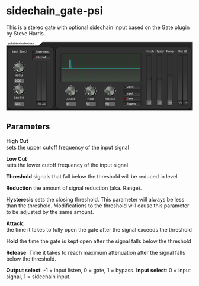 sidechain_gate-psi
==================

This is a stereo gate with optional sidechain input based on the Gate plugin by 
Steve Harris. 

![Image](./screenshot.png?raw=true)

Parameters
----------

**High Cut**    
sets the upper cutoff frequency of the input signal

**Low Cut**     
sets the lower cutoff frequency of the input signal

**Threshold**
signals that fall below the threshold will be reduced in level

**Reduction**
the amount of signal reduction (aka. Range).

**Hysteresis**
sets the closing threshold. This parameter will always be less 
than the threshold. Modifications to the threshold will cause 
this parameter to be adjusted by the same amount.

**Attack**:      
the time it takes to fully open the gate after the signal exceeds the 
threshold

**Hold**
the time the gate is kept open after the signal falls below the 
threshold

**Release**:     Time it takes to reach maximum attenuation after the signal 
                 falls below the threshold.

**Output select**: -1 = input listen, 0 = gate, 1 = bypass.
**Input select**:  0 = input signal, 1 = sidechain input.


